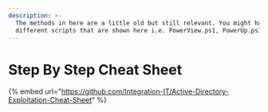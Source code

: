 ```yaml
---
description: >-
  The methods in here are a little old but still relevant. You might have to use
  different scripts that are shown here i.e. PowerView.ps1, PowerUp.ps1 etc.
---
```


# Step By Step Cheat Sheet

{% embed url="https://github.com/Integration-IT/Active-Directory-Exploitation-Cheat-Sheet" %}
